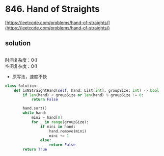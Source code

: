 # 846. Hand of Straights

[https://leetcode.com/problems/hand-of-straights/](https://leetcode.com/problems/hand-of-straights/)

## solution

```python

```

时间复杂度：O() <br>
空间复杂度：O()

- 原写法，速度不快

```python
class Solution:
    def isNStraightHand(self, hand: List[int], groupSize: int) -> bool:
        if len(hand) < groupSize or len(hand) % groupSize != 0:
            return False

        hand.sort()
        while hand:
            mini = hand[0]
            for _ in range(groupSize):
                if mini in hand:
                    hand.remove(mini)
                    mini += 1
                else:
                    return False
        return True
```
